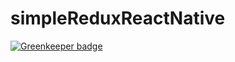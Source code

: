 # simpleReduxReactNative

[![Greenkeeper badge](https://badges.greenkeeper.io/shidhincr/simpleReduxReactNative.svg)](https://greenkeeper.io/)